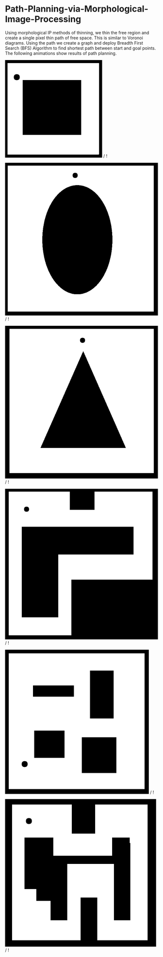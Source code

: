 # Path-Planning-via-Morphological-Image-Processing

Using morphological IP methods of thinning, we thin the free region and create a single pixel thin path of free space. This is similar to Voronoi diagrams. Using the path we create a graph and deploy Breadth First Search (BFS) Algorithm to find shortest path between start and goal points.
The following animations show results of path planning.

![ Alt text](MorphPP_square.gif) / ! [](MorphPP_square.gif)

![ Alt text](circle.gif) / ! [](circle.gif)

![ Alt text](triangle.gif) / ! [](triangle.gif)

![ Alt text](maze.gif) / ! [](maze.gif)

![ Alt text](BFS.gif) / ! [](BFS.gif)

![ Alt text](maze2.gif) / ! [](maze2.gif)



